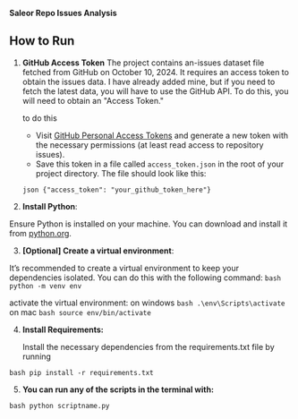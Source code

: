  
**Saleor Repo Issues Analysis**

## How to Run






1. **GitHub Access Token**
The project contains an-issues dataset file fetched from GitHub on October 10, 2024. It requires an access token to obtain the issues data. I have already added mine, but if you need to fetch the latest data, you will have to use the GitHub API. To do this, you will need to obtain an "Access Token."

   to do this    
   - Visit [GitHub Personal Access Tokens](https://github.com/settings/tokens) and generate a new token with the necessary permissions (at     least read access to repository issues).
   - Save this token in a file called `access_token.json` in the root of your project directory. The file should look like this:

   ```json {"access_token": "your_github_token_here"}```




2. **Install Python**:

 Ensure Python is installed on your machine. You can download and install it from [python.org](https://www.python.org/downloads/).
 





3. **[Optional] Create a virtual environment**: 
 
It’s recommended to create a virtual environment to keep your dependencies isolated. You can do this with the following command:
   ```bash python -m venv env ```
   
activate the virtual environment:
on windows  ```bash .\env\Scripts\activate```
on mac ```bash source env/bin/activate ```






4.	**Install Requirements:**


    Install the necessary dependencies from the requirements.txt file by running

   ```bash pip install -r requirements.txt```





5.	**You can run any of the scripts in the terminal with:**

```bash python scriptname.py```

    
